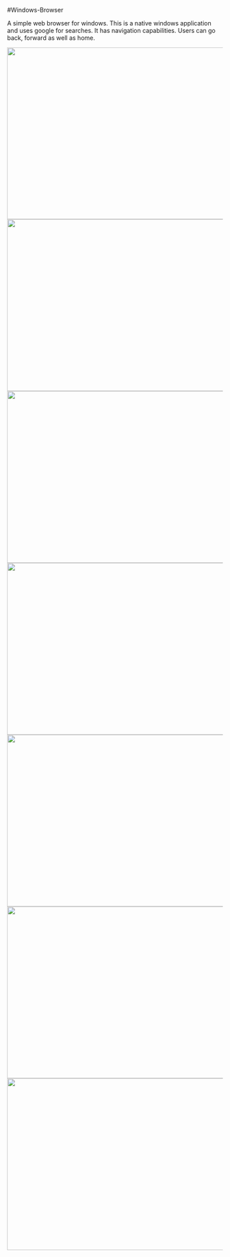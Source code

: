 #Windows-Browser

A simple web browser for windows. This is a native windows application and uses google for searches. It has navigation capabilities. Users can go back, forward as well as home.


<img src="https://raw.githubusercontent.com/sanjeeb9853/School-DotNet-Site-Demo/master/screenshots/1.png" data-canonical-src="https://raw.githubusercontent.com/sanjeeb9853/School-DotNet-Site-Demo/master/screenshots/1.png" width="800" height="400" /> 


<img src="https://raw.githubusercontent.com/sanjeeb9853/School-DotNet-Site-Demo/master/screenshots/2.png" data-canonical-src="https://raw.githubusercontent.com/sanjeeb9853/School-DotNet-Site-Demo/master/screenshots/2.png" width="800" height="400" />


<img src="https://raw.githubusercontent.com/sanjeeb9853/School-DotNet-Site-Demo/master/screenshots/3.png" data-canonical-src="https://raw.githubusercontent.com/sanjeeb9853/School-DotNet-Site-Demo/master/screenshots/3.png" width="800" height="400" />


<img src="https://raw.githubusercontent.com/sanjeeb9853/School-DotNet-Site-Demo/master/screenshots/4.png" data-canonical-src="https://raw.githubusercontent.com/sanjeeb9853/School-DotNet-Site-Demo/master/screenshots/4.png" width="800" height="400" />


<img src="https://raw.githubusercontent.com/sanjeeb9853/School-DotNet-Site-Demo/master/screenshots/5.png" data-canonical-src="https://raw.githubusercontent.com/sanjeeb9853/School-DotNet-Site-Demo/master/screenshots/5.png" width="800" height="400" />


<img src="https://raw.githubusercontent.com/sanjeeb9853/School-DotNet-Site-Demo/master/screenshots/6.png" data-canonical-src="https://raw.githubusercontent.com/sanjeeb9853/School-DotNet-Site-Demo/master/screenshots/6.png" width="800" height="400" />


<img src="https://raw.githubusercontent.com/sanjeeb9853/School-DotNet-Site-Demo/master/screenshots/7.png" data-canonical-src="https://raw.githubusercontent.com/sanjeeb9853/School-DotNet-Site-Demo/master/screenshots/7.png" width="800" height="400" />
